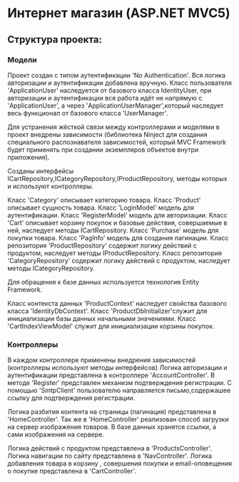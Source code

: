 # Интернет магазин (ASP.NET MVC5)
##  Структура проекта:
###   Модели

Проект создан с типом аутентификации 'No Authentication'. Вся логика авторизации и аутентификации добавлена вручную.
Класс пользователя 'ApplicationUser' наследуется от базового класса IdentityUser, при авторизации и аутентификации
вся работа идёт не напрямую с 'ApplicationUser', а через 'ApplicationUserManager',который наследует весь функционал 
от базового класса  'UserManager'.

Для устранения жёсткой связи между контроллерами и моделями в проект внедрены зависимости (библиотека Ninject для 
создания специального распознавателя зависимостей, который MVC Framework будет применять при создании экземпляров 
объектов внутри приложения). 

Созданы интерфейсы ICartRepository,ICategoryRepository,IProductRepository, методы которых и используют контроллеры.

Класс 'Category' описывает категорию товара.
Класс 'Product' описывает сущность товара.
Класс 'LoginModel' модель для аутентификации.
Класс 'RegisterModel' модель для авторизации.
Класс 'Cart' описывает корзину покупок и базовые действия, совершаемые в ней, наследует методы ICartRepository.
Класс 'Purchase' модель для покупки товара.
Класс 'PagInfo' модель для создания пагинации.
Класс репозитория 'ProductRepository' содержит логику действий с продуктом, наследует методы IProductRepository.
Класс репозитория 'CategoryRepository' содержит логику действий с продуктом, наследует методы ICategoryRepository.

Для обращения к базе данных используется технология Entity Framework.

Класс контекста данных 'ProductContext' наследует свойства базового класса 'IdentityDbContext'.
Класс 'ProductDbInitializer'служит для инициализации базы данных начальными значениями.
Класс 'CartIndexViewModel' служит для инициализации корзины покупок.


###  Контроллеры

В каждом контроллере применены внедрения зависимостей (контроллеры используют методы интерфейсов)
Логика авторизации и аутентификации представлена в контроллере 'AccountController'.
В методе 'Register'  представлен механизм подтверждения регистрации.
С помощью 'SmtpClient' пользователю направляется письмо,содержашее ссылку для подтверждения регистрации.

Логика разбития контента на страницы (пагинация) представлена в 'HomeController'.
Так же в 'HomeController' реализован способ загрузки на сервер изображения товаров.
В базе данных хранятся ссылки, а сами изображения на сервере.

Логика действий с  продуктом представлена в 'ProductsController'.
Логика навигации по сайту представлена в 'NavController'.
Логика добавления товара в корзину , совершения покупки и email-оповещения о покупке представлена в 
'CartController'.
